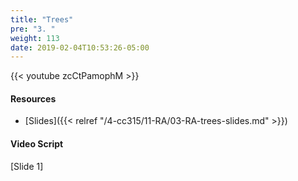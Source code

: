 ```yaml
---
title: "Trees"
pre: "3. "
weight: 113
date: 2019-02-04T10:53:26-05:00
---
```


{{< youtube zcCtPamophM >}}

#### Resources
* [Slides]({{< relref "/4-cc315/11-RA/03-RA-trees-slides.md" >}})

#### Video Script

[Slide 1]